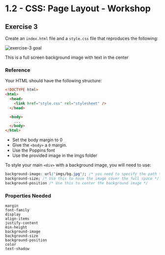 # 1.2 - CSS: Page Layout - Workshop

## Exercise 3

Create an `index.html` file and a `style.css` file that reproduces the following:

![exercise-3 goal](../../__lecture/assets/ex-3-goal.png)

This is a full screen background image with text in the center

### Reference

Your HTML should have the following structure:

```html
<!DOCTYPE html>
<html>
  <head>
    <link href="style.css" rel="stylesheet" />
  </head>

  <body>
    ...
  </body>
</html>
```

- Set the body margin to 0
- Give the `<body>` a `0` margin.
- Use the Poppins font
- Use the provided image in the imgs folder

To style your main `<div>` with a background image, you will need to use:

```css
background-image: url('imgs/bg.jpg'); /* you need to specify the path to the file */
background-size; /* Use this to have the image cover the full space */
background-position /* Use this to center the background image */
```

### Properties Needed

```
margin
font-family
display
align-items
justify-content
min-height
background-image
background-size
background-position
color
text-shadow
```
